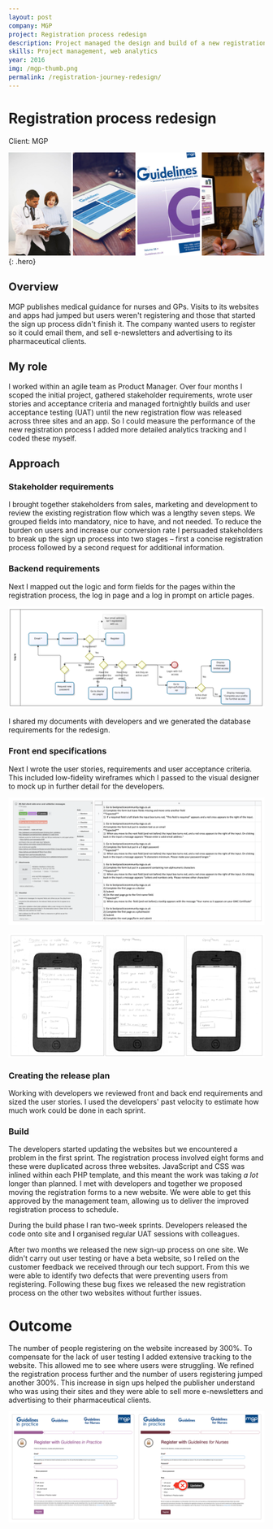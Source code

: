 ```yaml
---
layout: post
company: MGP 
project: Registration process redesign
description: Project managed the design and build of a new registration process for medical guidelines websites for healthcare professionals. Coded and deployed all analytics functionality.
skills: Project management, web analytics
year: 2016
img: /mgp-thumb.png
permalink: /registration-journey-redesign/
---
```


# Registration process redesign #

Client: MGP 

![MGP publications and website](../img/mpg-products.png "MGP products"){: .hero}

## Overview ##

MGP publishes medical guidance for nurses and GPs. Visits to its websites and apps had jumped but users weren't registering and those that started the sign up process didn't finish it. The company wanted users to register so it could email them, and sell e-newsletters and advertising to its pharmaceutical clients. 

## My role ##

I worked within an agile team as Product Manager. Over four months I scoped the initial project, gathered stakeholder requirements, wrote user stories and acceptance criteria and managed fortnightly builds and user acceptance testing (UAT) until the new registration flow was released across three sites and an app. So I could measure the performance of the new registration process I added more detailed analytics tracking and I coded these myself.

## Approach ##

### Stakeholder requirements ###

I brought together stakeholders from sales, marketing and development to review the existing registration flow which was a lengthy seven steps. We grouped fields into mandatory, nice to have, and not needed. To reduce the burden on users and increase our conversion rate I persuaded stakeholders to break up the sign up process into two stages &ndash; first a concise registration process followed by a second request for additional information. 

### Backend requirements ###

Next I mapped out the logic and form fields for the pages within the registration process, the log in page and a log in prompt on article pages. 

![Mapping out the registration process logic](../img/log-in-flow.png "Mapping out the registration process logic")

I shared my documents with developers and we generated the database requirements for the redesign.

### Front end specifications ###

Next I wrote the user stories, requirements and user acceptance criteria. This included low-fidelity wireframes which I passed to the visual designer to mock up in further detail for the developers. 

![Acceptance criteria](../img/acceptance-criteria.png "Acceptance criteria")

![Really low fidelity wireframes](../img/lo-fi-wireframes.png "Low fidelity wireframes")

### Creating the release plan ###

Working with developers we reviewed front and back end requirements and sized the user stories. I used the developers' past velocity to estimate how much work could be done in each sprint.
 
### Build ###

The developers started updating the websites but we encountered a problem in the first sprint. The registration process involved eight forms and these were duplicated across three websites. JavaScript and CSS was inlined within each PHP template, and this meant the work was taking _a lot_ longer than planned. I met with developers and together we proposed moving the registration forms to a new website. We were able to get this approved by the management team, allowing us to deliver the improved registration process to schedule. 

During the build phase I ran two-week sprints. Developers released the code onto site and I organised regular UAT sessions with colleagues.

After two months we released the new sign-up process on one site.  We didn't carry out user testing or have a beta website, so I relied on the customer feedback we received through our tech support. From this we were able to identify two defects that were preventing users from registering. Following these bug fixes we released the new registration process on the other two websites without further issues.  

# Outcome #

The number of people registering on the website increased by 300%. To compensate for the lack of user testing I added extensive tracking to the website. This allowed me to see where users were struggling. We refined the registration process further and the number of users registering jumped another 300%. This increase in sign ups helped the publisher understand who was using their sites and they were able to sell more e-newsletters and advertising to their pharmaceutical clients.

![New registrtion process and an update](../img/new-registration-screens.png "Low fidelity wireframes")






